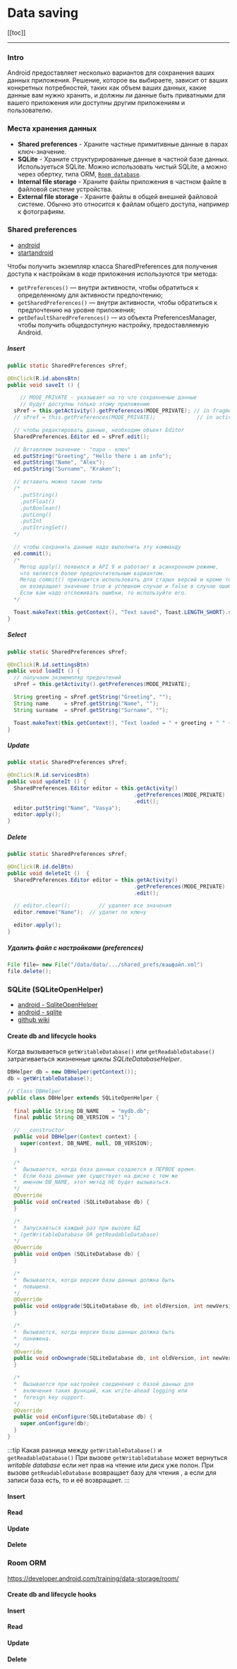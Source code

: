 # Data saving

[[toc]]

--- 

### Intro 
Android предоставляет несколько вариантов для сохранения ваших данных приложения. Решение, которое вы выбираете, зависит от ваших конкретных потребностей, таких как объем ваших данных, какие данные вам нужно хранить, и должны ли данные быть приватными для вашего приложения или доступны другим приложениям и пользователю.

### Места хранения данных
* **Shared preferences** - Храните частные примитивные данные в парах ключ-значение.
* **SQLite** - Храните структурированные данные в частной базе данных. Используеться SQLite. Можно использовать чистый SQLite, а можно через обертку, типа ORM, [`Room database`](https://developer.android.com/training/data-storage/room/).
* **Internal file storage** - Храните файлы приложения в частном файле в файловой системе устройства.
* **External file storage** - Храните файлы в общей внешней файловой системе. Обычно это относится к файлам общего доступа, например к фотографиям.


### Shared preferences
* [android](https://developer.android.com/training/data-storage/shared-preferences)
* [startandroid](http://developer.alexanderklimov.ru/android/theory/sharedpreferences.php)

Чтобы получить экземпляр класса SharedPreferences для получения доступа к настройкам в коде приложения используются три метода:
* `getPreferences()` — внутри активности, чтобы обратиться к определенному для активности предпочтению;
* `getSharedPreferences()` — внутри активности, чтобы обратиться к предпочтению на уровне приложения;
* `getDefaultSharedPreferences()` — из объекта PreferencesManager, чтобы получить общедоступную настройку, предоставляемую Android.

##### Insert
```java
public static SharedPreferences sPref;

@OnClick(R.id.abonsBtn)
public void saveIt () {

    // MODE_PRIVATE - указывает на то что сохранненые данные
    // будут доступны только этому приложению
  sPref = this.getActivity().getPreferences(MODE_PRIVATE); // in fragment
  // sPref = this.getPreferences(MODE_PRIVATE);             // in activity

  // чтобы редактировать данные, необходим объект Editor
  SharedPreferences.Editor ed = sPref.edit();

  // Вставляем значение - "пара - ключ"
  ed.putString("Greeting", "Hello there i am info");
  ed.putString("Name", "Alex");
  ed.putString("Surname", "Kraken");

  // вставить можно такие типы
  /*
    .putString()
    .putFloat()
    .putBoolean()
    .putLong()
    .putInt
    .putStringSet()
  */

  // чтобы сохранить данные надо выполнить эту комманду
  ed.commit();
  /*
    Метод apply() появился в API 9 и работает в асинхронном режиме, 
    что является более предпочтительным вариантом.
    Метод commit() приходится использовать для старых версий и кроме того,
    он возвращает значение true в успешном случае и false в случае ошибки.
    Если вам надо отслеживать ошибки, то используйте его.
  */

  Toast.makeText(this.getContext(), "Text saved", Toast.LENGTH_SHORT).show();
}
```


##### Select
```java
public static SharedPreferences sPref;

@OnClick(R.id.settingsBtn)
public void loadIt () {
  // получаем экзмемпляр предочтений
  sPref = this.getActivity().getPreferences(MODE_PRIVATE);

  String greeting = sPref.getString("Greeting", "");
  String name     = sPref.getString("Name", "");
  String surname  = sPref.getString("Surname", "");

  Toast.makeText(this.getContext(), "Text loaded = " + greeting + " " + name + " " + surname, Toast.LENGTH_SHORT).show();
}
```


##### Update 
```java
public static SharedPreferences sPref;

@OnClick(R.id.servicesBtn)
public void updateIt () {
  SharedPreferences.Editor editor = this.getActivity()
                                        .getPreferences(MODE_PRIVATE)
                                        .edit();
  editor.putString("Name", "Vasya");
  editor.apply();
}
```

##### Delete
```java
public static SharedPreferences sPref;

@OnClick(R.id.delBtn)
public void deleteIt ()  {
  SharedPreferences.Editor editor = this.getActivity()
                                        .getPreferences(MODE_PRIVATE)
                                        .edit();

  // editor.clear();         // удаляет все значения
  editor.remove("Name");  // удалит по ключу 

  editor.apply();
}
```    


##### Удалить файл с настройками (preferences)
```java
File file= new File("/data/data/.../shared_prefs/вашфайл.xml")
file.delete();
```


### SQLite (SQLiteOpenHelper)
* [android - SqliteOpenHelper](https://developer.android.com/reference/android/database/sqlite/SQLiteOpenHelper)
* [android - sqlite](https://developer.android.com/training/data-storage/sqlite)
* [github wiki](https://github.com/codepath/android_guides/wiki/Local-Databases-with-SQLiteOpenHelper)
#### Create db and lifecycle hooks
Когда вызываеться `getWritableDatabase()` или `getReadableDatabase()` затрагиваеться жизненные циклы *SQLiteDatabaseHelper*.
```java
DBHelper db = new DBHelper(getContext());
db = getWritableDatabase();
```
```java
// Class DBHelper
public class DBHelper extends SQLiteOpenHelper {
  
  final public String DB_NAME    = "mydb.db";
  final public String DB_VERSION = "1";

  // __constructor
  public void DBHelper(Context context) {
    super(context, DB_NAME, null, DB_VERSION);
  }

  /*
  *  Вызывается, когда база данных создается в ПЕРВОЕ время.
  *  Если база данных уже существует на диске с тем же
  *  именем DB_NAME, этот метод НЕ будет вызываться.
  */ 
  @Override
  public void onCreated (SQLiteDatabase db) {
  }

  /*
  *  Запускаеться каждый раз при вызове БД
  * (getWritableDatabase OR getReadableDatabase)
  */ 
  @Override
  public void onOpen (SQLiteDatabase db) {
  }

  /*
  *  Вызывается, когда версия базы данных должна быть
  *  повышена.
  */
  @Override
  public void onUpgrade(SQLiteDatabase db, int oldVersion, int newVersion) {
  }

  /*
  *  Вызывается, когда версия базы данных должна быть
  *  понижена.
  */
  @Override
  public void onDowngrade(SQLiteDatabase db, int oldVersion, int newVersion) {
  }

  /*
  *  Вызывается при настройке соединения с базой данных для
  *  включения таких функций, как write-ahead logging или
  *  foreign key support. 
  */
  @Override
  public void onConfigure(SQLiteDatabase db) {
    super.onConfigure(db);
  }
}
```


:::tip Какая разница между `getWritableDatabase()` и `getReadableDatabase()`
При вызове `getWritableDatabase` может вернуться *writable database* если нет прав на чтение или диск уже полон. 
При вызове `getReadableDatabase` возвращает базу для чтения , а если для записи база есть, то и её возвращает.
:::

#### Insert 
#### Read
#### Update
#### Delete  

### Room ORM
https://developer.android.com/training/data-storage/room/

#### Create db and lifecycle hooks
#### Insert 
#### Read
#### Update
#### Delete
